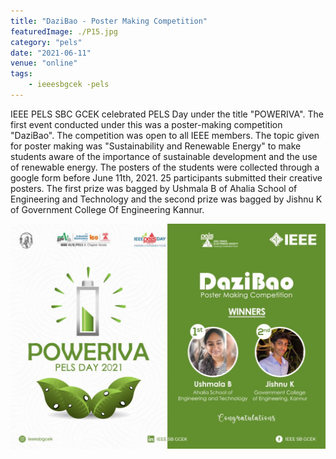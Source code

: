 ```yaml
---
title: "DaziBao - Poster Making Competition"
featuredImage: ./P15.jpg
category: "pels"
date: "2021-06-11"
venue: "online"
tags:
    - ieeesbgcek -pels
---
```

IEEE PELS SBC GCEK celebrated PELS Day under the title "POWERIVA".  The first event conducted under this was a poster-making competition "DaziBao". The competition was open to all IEEE members. The topic given for poster making was "Sustainability and Renewable Energy" to make students aware of the importance of sustainable development and the use of renewable energy. The posters of the students were collected through a google form before June 11th, 2021. 25 participants submitted their creative posters.  The first prize was bagged by Ushmala B of Ahalia School of Engineering and Technology  and the second prize was bagged by Jishnu K of Government College Of Engineering Kannur.


![DaziBao - Poster Making Competition](./P16.jpg)

        
